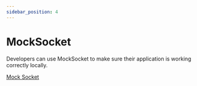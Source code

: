 ```yaml
---
sidebar_position: 4
---
```


# MockSocket

Developers can use MockSocket to make sure their application is working correctly locally. 

[Mock Socket](https://github.com/SocketDotTech/socketDL-examples/blob/main/src/mocks/MockSocket.sol)
